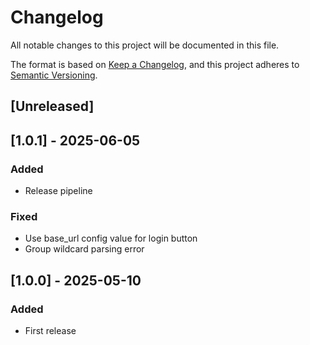 # Changelog

All notable changes to this project will be documented in this file.

The format is based on [Keep a Changelog](https://keepachangelog.com/en/1.1.0/),
and this project adheres to [Semantic Versioning](https://semver.org/spec/v2.0.0.html).

## [Unreleased]

## [1.0.1] - 2025-06-05

### Added

- Release pipeline

### Fixed

- Use base_url config value for login button
- Group wildcard parsing error

## [1.0.0] - 2025-05-10

### Added

- First release

